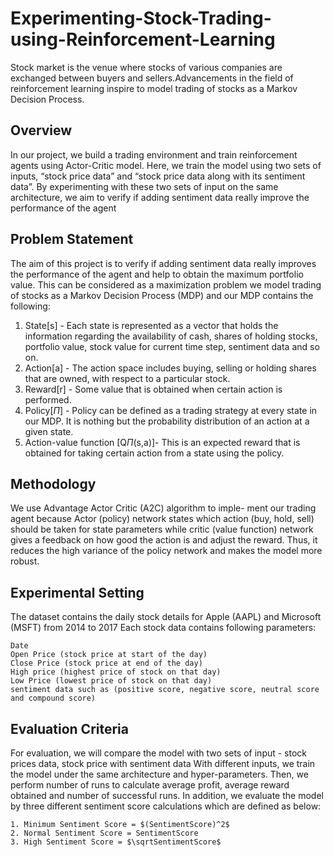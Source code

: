 # Experimenting-Stock-Trading-using-Reinforcement-Learning
Stock market is the venue where stocks of various companies are exchanged between buyers and sellers.Advancements in the field of reinforcement learning inspire to model trading of stocks as a Markov Decision Process.

## Overview

In our project, we build a trading environment and train reinforcement agents using Actor-Critic model. Here, we train the model using two sets of inputs, “stock price data” and “stock price data along with its sentiment data”. By experimenting with these two sets of input on the same architecture, we aim to verify if adding sentiment data really improve the performance of the agent

## Problem Statement

The aim of this project is to verify if adding sentiment data really improves the performance of the agent and help to obtain the maximum portfolio value. This can be considered as a maximization problem
we model trading of stocks as a Markov Decision Process (MDP) and our MDP contains the following:
1. State[s] - Each state is represented as a vector that holds the information regarding the availability of cash, shares of holding stocks, portfolio value, stock value for current time step, sentiment data and so on.
2. Action[a] - The action space includes buying, selling or holding shares that are owned, with respect to a particular stock.
3. Reward[r] - Some value that is obtained when certain action is performed.
4. Policy[$\Pi$] - Policy can be defined as a trading strategy at every state in our MDP. It is nothing but the probability distribution of an action at a given state.
5. Action-value function [Q$\Pi$(s,a)]- This is an expected reward that is obtained for taking certain action from a state using the policy.

## Methodology

We use Advantage Actor Critic (A2C) algorithm to imple- ment our trading agent because Actor (policy) network states which action (buy, hold, sell) should be taken for state parameters while critic (value function) network gives a feedback on how good the action is and adjust the reward. Thus, it reduces the high variance of the policy network and makes the model more robust.

## Experimental Setting

The dataset contains the daily stock details for Apple (AAPL) and Microsoft (MSFT) from 2014 to 2017
Each stock data contains following parameters:
```
Date
Open Price (stock price at start of the day)
Close Price (stock price at end of the day)
High price (highest price of stock on that day)
Low Price (lowest price of stock on that day)
sentiment data such as (positive score, negative score, neutral score and compound score)
```
## Evaluation Criteria

For evaluation, we will compare the model with two sets of input - stock prices data, stock price with sentiment data
With different inputs, we train the model under the same architecture and hyper-parameters. Then, we perform number of runs to calculate average profit, average reward obtained and number of successful runs.
In addition, we evaluate the model by three different sentiment score calculations which are defined as below: 
```
1. Minimum Sentiment Score = $(SentimentScore)^2$
2. Normal Sentiment Score = SentimentScore
3. High Sentiment Score = $\sqrtSentimentScore$
```
